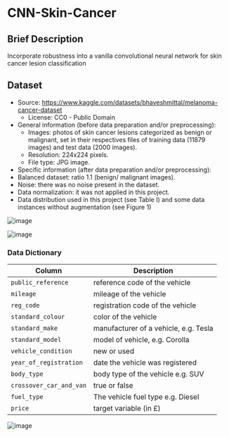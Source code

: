 # CNN-Skin-Cancer

## Brief Description
Incorporate robustness into a vanilla convolutional neural network for skin cancer lesion classification

## Dataset
* Source: https://www.kaggle.com/datasets/bhaveshmittal/melanoma-cancer-dataset
  * License: CC0 - Public Domain
* General  information  (before  data  preparation  and/or preprocessing): 
  *  Images: photos of skin cancer lesions categorized as benign or  malignant, set in  their respectives  files of training  data  (11879 images)  and  test  data  (2000 images). 
  * Resolution: 224x224 pixels.
  * File type: JPG image.
* Specific information (after data preparation and/or preprocessing):
 * Balanced dataset: ratio 1.1 (benign/ malignant images).
 * Noise: there was no noise present in the dataset.
 * Data normalization: it was not applied in this project.
 * Data distribution used in this project (see Table I) and some data instances without augmentation (see Figure 1)

![image](https://github.com/user-attachments/assets/42fc19d7-e71b-450c-8fc4-62a15f95cb9f)

![image](https://github.com/user-attachments/assets/42826b70-9353-41ed-a7b2-e4a19e01ff5a)


### Data Dictionary
| Column     | Description                          |
|------------|--------------------------------------|
| `public_reference`    | reference code of the vehicle                 |
| `mileage`     | mileage of the vehicle         |
| `reg_code` | registration code of the vehicle                 |
| `standard_colour` | color of the vehicle      |
| `standard_make` | manufacturer of a vehicle, e.g. Tesla    |
| `standard_model` | model of vehicle, e.g. Corolla     |
| `vehicle_condition` | new or used     |
| `year_of_registration` | date the vehicle was registered    |
| `body_type` | body type of the vehicle e.g. SUV     |
| `crossover_car_and_van` | true or false    |
| `fuel_type` | The vehicle fuel type e.g. Diesel     |
| `price` | target variable (in £)     | 

![image](https://github.com/user-attachments/assets/4d215b52-2a80-4d5f-b267-bee5b9d6df8d)


